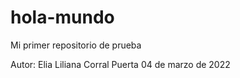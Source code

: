# hola-mundo
Mi primer repositorio de prueba


Autor: Elia Liliana Corral Puerta
04 de marzo de 2022
